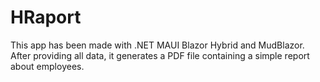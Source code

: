 # HRaport
This app has been made with .NET MAUI Blazor Hybrid and MudBlazor.
After providing all data, it generates a PDF file containing a simple report about employees.
